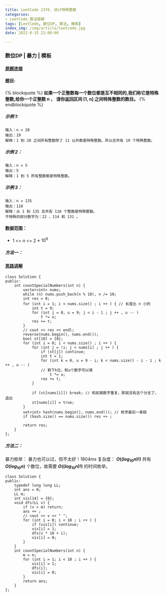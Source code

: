 ```yaml
---
title: LeetCode 2376. 统计特殊整数
categories:
- LeetCode_算法题解
tags: [LeetCode, 数位DP, 算法, 模板]
index_img: /img/article/leetcode.jpg
date: 2022-8-15 22:00:00

---
```

### 数位DP | 暴力 | 模板
#### [原题连接](https://leetcode.cn/problems/count-special-integers/)
#### 题目:
{% blockquote %}
   **如果一个正整数每一个数位都是互不相同的,我们称它是特殊整数,给你一个正整数 n ，** 
   **请你返回区间 [1, n] 之间特殊整数的数目。**
{% endblockquote %}

##### 示例 1:
```
输入：n = 20
输出：19
解释：1 到 20 之间所有整数除了 11 以外都是特殊整数。所以总共有 19 个特殊整数。
```
##### 示例 2：
```
输入：n = 5
输出：5
解释：1 到 5 所有整数都是特殊整数。
```
##### 示例 3：
```
输入：n = 135
输出：110
解释：从 1 到 135 总共有 110 个整数是特殊整数。
不特殊的部分数字为：22 ，114 和 131 。
```
#### 数据范围：

+ $1$ <= $n$ <= $2$ $*$ $10^{9}$

##### 方法一：
#### [思路讲解](https://www.bilibili.com/video/BV1wv4y1c71n?spm_id_from=333.999.0.0&vd_source=bed1b37cf07540813685e4deaa965427)
```
class Solution {
public:
    int countSpecialNumbers(int n) {
        vector<int> nums;
        while (n) nums.push_back(n % 10), n /= 10;
        int res = 0;
        for (int i = 1; i < nums.size() ; i ++ ) { // 长度比 n 小的
            int t = 9;
            for (int j = 0, u = 9; j < i - 1 ; j ++ , u -- )
                t *= u;
            res += t;
        }
        // cout << res << endl;
        reverse(nums.begin(), nums.end());
        bool st[10] = {0};
        for (int i = 0; i < nums.size() ; i ++ ) {
            for (int j = !i; j < nums[i] ; j ++ ) {
                if (st[j]) continue;
                int t = 1;
                for (int k = 0, u = 9 - i; k < nums.size() - i - 1 ; k ++ , u -- )
                // 剩下k位，和u个数字可以填
                    t *= u;
                res += t;
            }

            if (st[nums[i]]) break; // 和前面数字重复，那就没有这个分支了，退出
            st[nums[i]] = true;
        }
        set<int> hash(nums.begin(), nums.end()); // 枚举最后一条链
        if (hash.size() == nums.size()) res ++ ;

        return res;
    }
};
```
##### 方法二：
暴力枚举：
暴力也可以过，但不太好！$1804ms$
复杂度： **$O((log_{10}n)!)$**
共有 **$O(log_{10}n)$** 个数位，故需要 **$O((log_{10}n)!)$** 的时间枚举。
```
class Solution {
public:
    typedef long long LL;
    int ans = 0;
    LL m;
    int vis[14] = {0};
    void dfs(LL v) {
        if (v > m) return;
        ans ++ ;
        // cout << v << " ";
        for (int i = 0; i < 10 ; i ++ ) {
            if (vis[i]) continue;
            vis[i] = 1;
            dfs(v * 10 + i);
            vis[i] = 0;
        }
    }
    int countSpecialNumbers(int n) {
        m = n;
        for (int i = 1; i < 10 ; i ++ ) {
            vis[i] = 1;
            dfs(i);
            vis[i] = 0;
        }
        return ans;
    }
};
```
